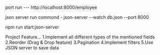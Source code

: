  port run --- http://localhost:8000/employee

 json server run commond -   json-server --watch db.json --port 8000

 npm run start:json-server

Project Feature...
1.Implement all different types of the mentioned fields
2.Reorder (Drag & Drop feature)
3.Pagination
4.Implement filters
5.Use JSON server to save data
